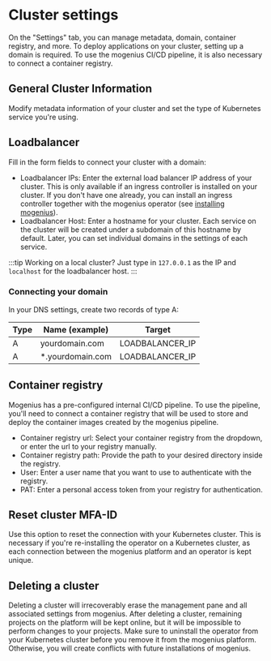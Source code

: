 ﻿---
sidebar_position: 2
description: Prepare a cluster in mogenius to connect with your own Kubernetes cluster.
---

# Cluster settings

On the "Settings" tab, you can manage metadata, domain, container registry, and more. To deploy applications on your cluster, setting up a domain is required. To use the mogenius CI/CD pipeline, it is also necessary to connect a container registry.

## General Cluster Information
Modify metadata information of your cluster and set the type of Kubernetes service you're using.

## Loadbalancer
Fill in the form fields to connect your cluster with a domain:
- Loadbalancer IPs: Enter the external load balancer IP address of your cluster. This is only available if an ingress controller is installed on your cluster. If you don't have one already, you can install an ingress controller together with the mogenius operator (see [installing mogenius](./installing-mogenius.md)).
- Loadbalancer Host: Enter a hostname for your cluster. Each service on the cluster will be created under a subdomain of this hostname by default. Later, you can set individual domains in the settings of each service.

:::tip
Working on a local cluster? Just type in `127.0.0.1` as the IP and `localhost` for the loadbalancer host.
:::

### Connecting your domain
In your DNS settings, create two records of type A:

|Type|Name (example)|Target|
|---|---|---|
|A|yourdomain.com|LOADBALANCER_IP|
|A|*.yourdomain.com|LOADBALANCER_IP|

## Container registry
Mogenius has a pre-configured internal CI/CD pipeline. To use the pipeline, you'll need to connect a container registry that will be used to store and deploy the container images created by the mogenius pipeline.
- Container registry url: Select your container registry from the dropdown, or enter the url to your registry manually.
- Container registry path: Provide the path to your desired directory inside the registry.
- User: Enter a user name that you want to use to authenticate with the registry.
- PAT: Enter a personal access token from your registry for authentication.

## Reset cluster MFA-ID
Use this option to reset the connection with your Kubernetes cluster. This is necessary if you're re-installing the operator on a Kubernetes cluster, as each connection between the mogenius platform and an operator is kept unique.

## Deleting a cluster
Deleting a cluster will irrecoverably erase the management pane and all associated settings from mogenius. After deleting a cluster, remaining projects on the platform will be kept online, but it will be impossible to perform changes to your projects. Make sure to uninstall the operator from your Kubernetes cluster before you remove it from the mogenius platform. Otherwise, you will create conflicts with future installations of mogenius.